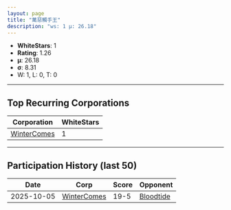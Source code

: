 ```yaml
---
layout: page
title: "萬惡觸手王"
description: "ws: 1 μ: 26.18"
---
```

- **WhiteStars**: 1
- **Rating**: 1.26
- **μ**: 26.18  
- **σ**: 8.31
- W: 1, L: 0, T: 0

---

## Top Recurring Corporations

| Corporation | WhiteStars |
| --- | --- |
| [WinterComes](https://ws.tsl.rocks/corp/a8f3bbc084fca4434869893ccbfca6c52960e64ee5db87ef257d706194a2f596/) | 1 |

---

## Participation History (last 50)

| Date | Corp | Score | Opponent |
| --- | --- | --- | --- |
| 2025-10-05 | [WinterComes](https://ws.tsl.rocks/corp/a8f3bbc084fca4434869893ccbfca6c52960e64ee5db87ef257d706194a2f596/) | 19-5 | [Bloodtide](https://ws.tsl.rocks/corp/45a33569cb3d53981db18893d92ddeaebd1f7bbc027226150f2c848f336f1905/) |